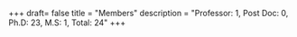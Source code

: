 +++
draft= false
title = "Members"
description = "Professor: 1, Post Doc: 0, Ph.D: 23,  M.S: 1,  Total: 24"
+++


